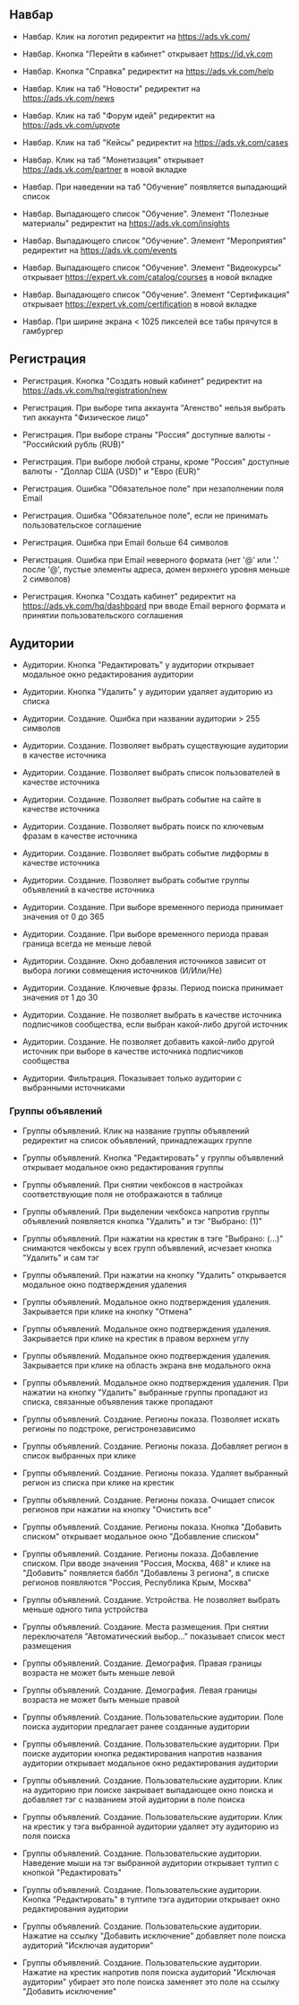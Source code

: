 ## Навбар

- Навбар. Клик на логотип редиректит на https://ads.vk.com/

- Навбар. Кнопка "Перейти в кабинет" открывает https://id.vk.com

- Навбар. Кнопка "Справка" редиректит на https://ads.vk.com/help 

- Навбар. Клик на таб "Новости" редиректит на https://ads.vk.com/news

- Навбар. Клик на таб "Форум идей" редиректит на https://ads.vk.com/upvote

- Навбар. Клик на таб "Кейсы" редиректит на https://ads.vk.com/cases

- Навбар. Клик на таб "Монетизация" открывает https://ads.vk.com/partner в новой вкладке

- Навбар. При наведении на таб "Обучение" появляется выпадающий список

- Навбар. Выпадающего список "Обучение". Элемент "Полезные материалы" редиректит на https://ads.vk.com/insights
  
- Навбар. Выпадающего список "Обучение". Элемент "Мероприятия" редиректит на https://ads.vk.com/events
  
- Навбар. Выпадающего список "Обучение". Элемент "Видеокурсы" открывает https://expert.vk.com/catalog/courses в новой вкладке
  
- Навбар. Выпадающего список "Обучение". Элемент "Сертификация" открывает https://expert.vk.com/certification в новой вкладке

- Навбар. При ширине экрана < 1025 пикселей все табы прячутся в гамбургер


## Регистрация

- Регистрация. Кнопка "Создать новый кабинет" редиректит на https://ads.vk.com/hq/registration/new

- Регистрация. При выборе типа аккаунта "Агенство" нельзя выбрать тип аккаунта "Физическое лицо"

- Регистрация. При выборе страны "Россия" доступные валюты - "Российский рубль (RUB)"
  
- Регистрация. При выборе любой страны, кроме "Россия" доступные валюты - "Доллар США (USD)" и "Евро (EUR)"

- Регистрация. Ошибка "Обязательное поле" при незаполнении поля Email

- Регистрация. Ошибка "Обязательное поле", если не принимать пользовательское соглашение

- Регистрация. Ошибка при Email больше 64 символов

- Регистрация. Ошибка при Email неверного формата (нет '@' или '.' после '@', пустые элементы адреса, домен верхнего уровня меньше 2 символов)

- Регистрация. Кнопка "Создать кабинет" редиректит на https://ads.vk.com/hq/dashboard при вводе Email верного формата и принятии пользовательского соглашения


## Аудитории
  
- Аудитории. Кнопка "Редактировать" у аудитории открывает модальное окно редактирования аудитории

- Аудитории. Кнопка "Удалить" у аудитории удаляет аудиторию из списка

- Аудитории. Создание. Ошибка при названии аудитории > 255 символов
  
- Аудитории. Создание. Позволяет выбрать существующие аудитории в качестве источника

- Аудитории. Создание. Позволяет выбрать список пользователей в качестве источника

- Аудитории. Создание. Позволяет выбрать событие на сайте в качестве источника

- Аудитории. Создание. Позволяет выбрать поиск по ключевым фразам в качестве источника

- Аудитории. Создание. Позволяет выбрать событие лидформы в качестве источника

- Аудитории. Создание. Позволяет выбрать событие группы объявлений в качестве источника

- Аудитории. Создание. При выборе временного периода принимает значения от 0 до 365
  
- Аудитории. Создание. При выборе временного периода правая граница всегда не меньше левой
  
- Аудитории. Создание. Окно добавления источников зависит от выбора логики совмещения источников (И/Или/Не)

- Аудитории. Создание. Ключевые фразы. Период поиска принимает значения от 1 до 30

- Аудитории. Создание. Не позволяет выбрать в качестве источника подписчиков сообщества, если выбран какой-либо другой источник
  
- Аудитории. Создание. Не позволяет добавить какой-либо другой источник при выборе в качестве источника подписчиков сообщества

- Аудитории. Фильтрация. Показывает только аудитории с выбранными источниками


### Группы объявлений

- Группы объявлений. Клик на название группы объявлений редиректит на список объявлений, принадлежащих группе
  
- Группы объявлений. Кнопка "Редактировать" у группы объявлений открывает модальное окно редактирования группы

- Группы объявлений. При снятии чекбоксов в настройках соответствующие поля не отображаются в таблице

- Группы объявлений. При выделении чекбокса напротив группы объявлений появляется кнопка "Удалить" и тэг "Выбрано: (1)"

- Группы объявлений. При нажатии на крестик в тэге "Выбрано: (...)" снимаются чекбоксы у всех групп объявлений, исчезает кнопка "Удалить" и сам тэг
 
- Группы объявлений. При нажатии на кнопку "Удалить" открывается модальное окно подтверждения удаления

- Группы объявлений. Модальное окно подтверждения удаления. Закрывается при клике на кнопку "Отмена" 

- Группы объявлений. Модальное окно подтверждения удаления. Закрывается при клике на крестик в правом верхнем углу

- Группы объявлений. Модальное окно подтверждения удаления. Закрывается при клике на область экрана вне модального окна
  
- Группы объявлений. Модальное окно подтверждения удаления. При нажатии на кнопку "Удалить" выбранные группы пропадают из списка, связанные объявления также пропадают

- Группы объявлений. Создание. Регионы показа. Позволяет искать регионы по подстроке, регистронезависимо

- Группы объявлений. Создание. Регионы показа. Добавляет регион в список выбранных при клике
  
- Группы объявлений. Создание. Регионы показа. Удаляет выбранный регион из списка при клике на крестик
 
- Группы объявлений. Создание. Регионы показа. Очищает список регионов при нажатии на кнопку "Очистить все"
  
- Группы объявлений. Создание. Регионы показа. Кнопка "Добавить списком" открывает модальное окно "Добавление списком"
  
- Группы объявлений. Создание. Регионы показа. Добавление списком. При вводе значения "Россия, Москва, 468" и клике на "Добавить" появляется баббл "Добавлены 3 региона", в списке регионов появляются "Россия, Республика Крым, Москва"

- Группы объявлений. Создание. Устройства. Не позволяет выбрать меньше одного типа устройства

- Группы объявлений. Создание. Места размещения. При снятии переключателя "Автоматический выбор..." показывает список мест размещения

- Группы объявлений. Создание. Демография. Правая границы возраста не может быть меньше левой

- Группы объявлений. Создание. Демография. Левая границы возраста не может быть меньше правой

- Группы объявлений. Создание. Пользовательские аудитории. Поле поиска аудитории предлагает ранее созданные аудитории

- Группы объявлений. Создание. Пользовательские аудитории. При поиске аудитории кнопка редактирования напротив названия аудитории открывает модальное окно редактирования аудитории
  
- Группы объявлений. Создание. Пользовательские аудитории. Клик на аудиторию при поиске закрывает выпадающее окно поиска и добавляет тэг с названием этой аудитории в поле поиска

- Группы объявлений. Создание. Пользовательские аудитории. Клик на крестик у тэга выбранной аудитории удаляет эту аудиторию из поля поиска

- Группы объявлений. Создание. Пользовательские аудитории. Наведение мыши на тэг выбранной аудитории открывает тултип с кнопкой "Редактировать"

- Группы объявлений. Создание. Пользовательские аудитории. Кнопка "Редактировать" в тултипе тэга аудитории открывает окно редактирования аудитории
  
- Группы объявлений. Создание. Пользовательские аудитории. Нажатие на ссылку "Добавить исключение" добавляет поле поиска аудиторий "Исключая аудитории"
  
- Группы объявлений. Создание. Пользовательские аудитории. Нажатие на крестик напротив поля поиска аудиторий "Исключая аудитории" убирает это поле поиска заменяет это поле на ссылку "Добавить исключение"
  
